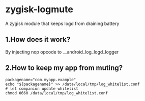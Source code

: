 # zygisk-logmute
A zygisk module that keeps logd from draining battery


## 1.How does it work?
By injecting nop opcode to __android_log_logd_logger


## 2.How to keep my app from muting?
```shell
packagename="com.myapp.example"
echo "${packagename}" >> /data/local/tmp/log_whitelist.conf
# let companion update whitelist
chmod 0660 /data/local/tmp/log_whitelist.conf
```
